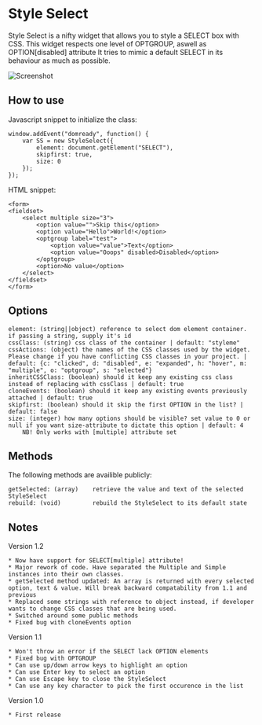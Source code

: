 Style Select
============

Style Select is a nifty widget that allows you to style a SELECT box with CSS.
This widget respects one level of OPTGROUP, aswell as OPTION[disabled] attribute
It tries to mimic a default SELECT in its behaviour as much as possible.

![Screenshot](http://23c.se/StyleSelect/screenshot.png)

How to use
----------

Javascript snippet to initialize the class:

	window.addEvent("domready", function() {
		var SS = new StyleSelect({
			element: document.getElement("SELECT"),
			skipfirst: true,
			size: 0
		});
	});


HTML snippet:

	<form>
	<fieldset>
		<select multiple size="3">
            <option value="">Skip this</option>
            <option value="Hello">World!</option>
            <optgroup label="test">
                <option value="value">Text</option>
                <option value="Ooops" disabled>Disabled</option>
            </optgroup>
            <option>No value</option>
		</select>
	</fieldset>
	</form>

Options
-----------------

    element: (string||object) reference to select dom element container. if passing a string, supply it's id
    cssClass: (string) css class of the container | default: "styleme"
    cssActions: (object) the names of the CSS classes used by the widget. Please change if you have conflicting CSS classes in your project. | default: {c: "clicked", d: "disabled", e: "expanded", h: "hover", m: "multiple", o: "optgroup", s: "selected"}
    inheritCSSClass: (boolean) should it keep any existing css class instead of replacing with cssClass | default: true
    cloneEvents: (boolean) should it keep any existing events previously attached | default: true
    skipfirst: (boolean) should it skip the first OPTION in the list? | default: false
    size: (integer) how many options should be visible? set value to 0 or null if you want size-attribute to dictate this option | default: 4
        NB! Only works with [multiple] attribute set


Methods
-----------------

The following methods are availible publicly:

    getSelected: (array)    retrieve the value and text of the selected StyleSelect
    rebuild: (void)         rebuild the StyleSelect to its default state


Notes
-----------------

Version 1.2

    * Now have support for SELECT[multiple] attribute!
    * Major rework of code. Have separated the Multiple and Simple instances into their own classes.
    * getSelected method updated: An array is returned with every selected option, text & value. Will break backward compatability from 1.1 and previous
    * Replaced some strings with reference to object instead, if developer wants to change CSS classes that are being used.
    * Switched around some public methods
    * Fixed bug with cloneEvents option

Version 1.1

    * Won't throw an error if the SELECT lack OPTION elements
    * Fixed bug with OPTGROUP
    * Can use up/down arrow keys to highlight an option
    * Can use Enter key to select an option
    * Can use Escape key to close the StyleSelect
    * Can use any key character to pick the first occurence in the list

Version 1.0

	* First release
